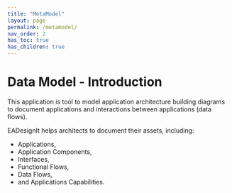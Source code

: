 ```yaml
---
title: "MetaModel"
layout: page
permalink: /metamodel/
nav_order: 2
has_toc: true
has_children: true
---
```


# Data Model - Introduction
This application is tool to model application architecture building diagrams to document applications and interactions between applications (data flows).

EADesignIt helps architects to document their assets, including:

- Applications,
- Application Components,
- Interfaces,
- Functional Flows,
- Data Flows,
- and Applications Capabilities.